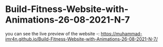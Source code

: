 # Build-Fitness-Website-with-Animations-26-08-2021-N-7
you can see the live preview of the website -: https://muhammad-imr4n.github.io/Build-Fitness-Website-with-Animations-26-08-2021-N-7/
